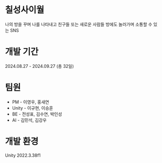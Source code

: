 # 칠성사이월
나의 방을 꾸며 나를 나타내고 친구들 또는 새로운 사람들 방에도 놀러가며 소통할 수 있는 SNS
# 개발 기간
2024.08.27 - 2024.09.27 (총 32일)
# 팀원
- PM - 이영우, 홍새연
- Unity - 이규현, 이승훈
- BE - 전성표, 김수연, 박인성
- AI - 김민석, 김강우
# 개발 환경
Unity 2022.3.38f1
